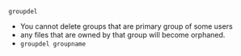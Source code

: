 `groupdel`
* You cannot delete groups that are primary group of some users
* any files that are owned by that group will become orphaned.
* `groupdel groupname`
